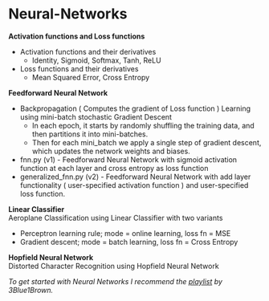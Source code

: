 # Neural-Networks

**Activation functions and Loss functions**
 * Activation functions and their derivatives
     * Identity, Sigmoid, Softmax, Tanh, ReLU
 * Loss functions and their derivatives
     * Mean Squared Error, Cross Entropy    

**Feedforward Neural Network**   
* Backpropagation ( Computes the gradient of Loss function ) Learning using mini-batch stochastic Gradient Descent  
    * In each epoch, it starts by randomly shuffling the training data, and then partitions it into mini-batches. 
    * Then for each mini_batch we apply a single step of gradient descent, which updates the network weights and biases. 
* fnn.py (v1) - Feedforward Neural Network with sigmoid activation function at each layer and cross entropy as loss function
* generalized_fnn.py (v2) - Feedforward Neural Network with add layer functionality ( user-specified activation function ) and user-specified loss function. 

**Linear Classifier**          
Aeroplane Classification using Linear Classifier with two variants
* Perceptron learning rule; mode = online learning, loss fn =  MSE
* Gradient descent; mode = batch learning, loss fn = Cross Entropy

**Hopfield Neural Network**   
Distorted Character Recognition using Hopfield Neural Network                
                         
*To get started with Neural Networks I recommend the [playlist](https://youtube.com/playlist?list=PLZHQObOWTQDNU6R1_67000Dx_ZCJB-3pi) by 3Blue1Brown.*
